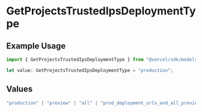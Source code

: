# GetProjectsTrustedIpsDeploymentType

## Example Usage

```typescript
import { GetProjectsTrustedIpsDeploymentType } from "@vercel/sdk/models/operations/getprojects.js";

let value: GetProjectsTrustedIpsDeploymentType = "production";
```

## Values

```typescript
"production" | "preview" | "all" | "prod_deployment_urls_and_all_previews"
```